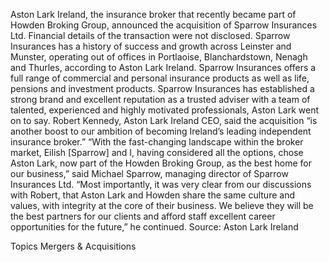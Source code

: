 Aston Lark Ireland, the insurance broker that recently became part of Howden Broking Group, announced the acquisition of Sparrow Insurances Ltd.
Financial details of the transaction were not disclosed.
Sparrow Insurances has a history of success and growth across Leinster and Munster, operating out of offices in Portlaoise, Blanchardstown, Nenagh and Thurles, according to Aston Lark Ireland.
Sparrow Insurances offers a full range of commercial and personal insurance products as well as life, pensions and investment products. Sparrow Insurances has established a strong brand and excellent reputation as a trusted adviser with a team of talented, experienced and highly motivated professionals, Aston Lark went on to say.
Robert Kennedy, Aston Lark Ireland CEO, said the acquisition “is another boost to our ambition of becoming Ireland’s leading independent insurance broker.”
“With the fast-changing landscape within the broker market, Eilish [Sparrow] and I, having considered all the options, chose Aston Lark, now part of the Howden Broking Group, as the best home for our business,” said Michael Sparrow, managing director of Sparrow Insurances Ltd.
“Most importantly, it was very clear from our discussions with Robert, that Aston Lark and Howden share the same culture and values, with integrity at the core of their business. We believe they will be the best partners for our clients and afford staff excellent career opportunities for the future,” he continued.
Source: Aston Lark Ireland

Topics
Mergers & Acquisitions
